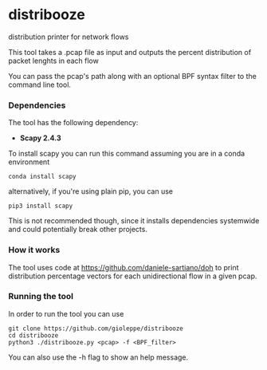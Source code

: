 # distribooze
distribution printer for network flows

This tool takes a .pcap file as input 
and outputs the percent distribution of packet lenghts in each flow 

You can pass the pcap's path along with an optional BPF syntax filter to the command line tool.

### Dependencies
The tool has the following dependency:
- **Scapy 2.4.3** 

To install scapy you 
can run this command assuming you are in a 
conda environment

`conda install scapy`

alternatively, if you're using plain pip, you can use

`pip3 install scapy`

This is not recommended though, since it
 installs dependencies systemwide and could potentially break other projects.
 
 ### How it works
 
 The tool uses code at https://github.com/daniele-sartiano/doh 
 to print distribution percentage vectors for each unidirectional
  flow in a given pcap.
 
 ### Running the tool
 
 In order to run the tool you can use 
 
~~~
git clone https://github.com/gioleppe/distribooze
cd distribooze
python3 ./distribooze.py <pcap> -f <BPF_filter>
~~~

You can also use the -h flag to show an help message.